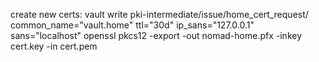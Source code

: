 create new certs: vault write pki-intermediate/issue/home_cert_request/ common_name="vault.home" ttl="30d" ip_sans="127.0.0.1" sans="localhost"
openssl pkcs12 -export -out nomad-home.pfx -inkey cert.key -in cert.pem
